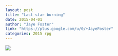 ```yaml
---
layout: post
title: "Last star burning"
date: 2015-04-01
author: "Jaye Foster"
link: "https://plus.google.com/u/0/+JayeFoster"
categories: 2015 rpg
---
```

![]({{site.url}}/2015images/Laststarburning.jpg)
